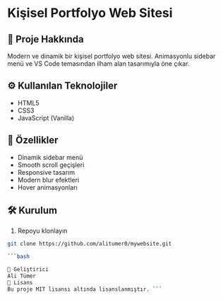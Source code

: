 # Kişisel Portfolyo Web Sitesi

## 🚀 Proje Hakkında
Modern ve dinamik bir kişisel portfolyo web sitesi. Animasyonlu sidebar menü ve VS Code temasından ilham alan tasarımıyla öne çıkar.

## ⚙️ Kullanılan Teknolojiler
- HTML5
- CSS3 
- JavaScript (Vanilla)

## 💫 Özellikler
- Dinamik sidebar menü
- Smooth scroll geçişleri
- Responsive tasarım
- Modern blur efektleri
- Hover animasyonları


## 🛠️ Kurulum
1. Repoyu klonlayın
```bash
git clone https://github.com/alitumer0/mywebsite.git

```bash

👤 Geliştirici
Ali Tümer
📝 Lisans
Bu proje MIT lisansı altında lisanslanmıştır. ```

